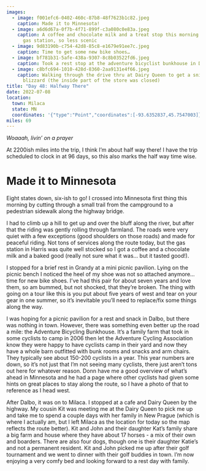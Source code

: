 ```yaml
---
images:
  - image: f001efc6-0402-460c-87b8-48f7623b1c82.jpeg
    caption: Made it to Minnesota!
  - image: a6d6d67a-0f7b-4f71-899f-c3a080c0e83a.jpeg
    caption: A coffee and chocolate milk and a treat stop this morning. Though at a
      gas station, so less scenic
  - image: 9d83190b-c754-42d8-85c8-e1679e91ee7c.jpeg
    caption: Time to get some new bike shoes…
  - image: bf781b31-5afe-438a-9307-8c8b03522fd6.jpeg
    caption: Took a rest stop at the adventure bicyclist bunkhouse in Dalbo
  - image: c8bfc694-1010-428d-8360-2aa9131e4f66.jpeg
    caption: Walking through the drive thru at Dairy Queen to get a snickers
      blizzard (the inside part of the store was closed)
title: "Day 48: Halfway There"
date: 2022-07-08
location:
  town: Milaca
  state: MN
  coordinates: '{"type":"Point","coordinates":[-93.6352837,45.7547003]}'
miles: 69
---
```

_Woaaah, livin’ on a prayer_

At 2200ish miles into the trip, I think I’m about half way there! I have the trip scheduled to clock in at 96 days, so this also marks the half way time wise. 

# Made it to Minnesota

Eight states down, six-ish to go! I crossed into Minnesota first thing this morning by cutting through a small trail from the campground to a pedestrian sidewalk along the highway bridge.

I had to climb up a hill to get up and over the bluff along the river, but after that the riding was gently rolling through farmland. The roads were very quiet with a few exceptions (good shoulders on those roads) and made for peaceful riding. Not tons of services along the route today, but the gas station in Harris was quite well stocked so I got a coffee and a chocolate milk and a baked good (really not sure what it was… but it tasted good!). 

I stopped for a brief rest in Grandy at a mini picnic pavilion. Lying on the picnic bench I noticed the heel of my shoe was not so attached anymore… time for new bike shoes. I’ve had this pair for about seven years and love them, so am bummed, but not shocked, that they’re broken. The thing with going on a tour like this is you put about five years of west and tear on your gear in one summer, so it’s inevitable you’ll need to replace/fix some things along the way. 

I was hoping for a picnic pavilion for a rest and snack in Dalbo, but there was nothing in town. However, there was something even better up the road a mile: the Adventure Bicycling Bunkhouse. It’s a family farm that took in some cyclists to camp in 2006 then let the Adventure Cycling Association know they were happy to have cyclists camp in their yard and now they have a whole barn outfitted with bunk rooms and snacks and arm chairs. They typically see about 150-200 cyclists in a year. This year numbers are down, so it’s not just that I’m not seeing many cyclists, there just aren’t tons out here for whatever reason. Donn have me a good overview of what’s ahead in Minnesota and he had a page where other cyclists had given some hints on great places to stay along the route, so I have a photo of that to reference as I head west. 

After Dalbo, it was on to Milaca. I stopped at a cafe and Dairy Queen by the highway. My cousin Kit was meeting me at the Dairy Queen to pick me up and take me to spend a couple days with her family in New Prague (which is where I actually am, but I left Milaca as the location for today so the map reflects the route better). Kit and John and their daughter Kat’s family share a big farm and house where they have about 17 horses - a mix of their own and boarders. There are also four dogs, though one is their daughter Katie’s and not a permanent resident. Kit and John picked me up after their golf tournament and we went to dinner with their golf buddies in town. I’m now enjoying a very comfy bed and looking forward to a rest day with family.